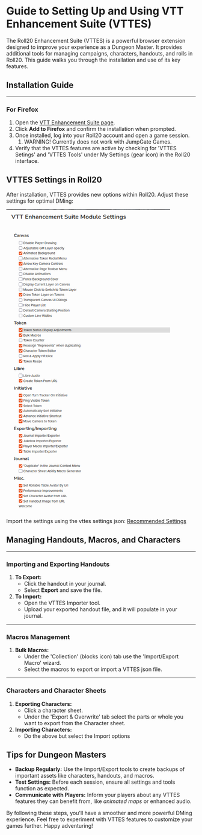 # **Guide to Setting Up and Using VTT Enhancement Suite (VTTES)**

The Roll20 Enhancement Suite (VTTES) is a powerful browser extension designed to improve your experience as a Dungeon Master. It provides additional tools for managing campaigns, characters, handouts, and rolls in Roll20. This guide walks you through the installation and use of its key features.

## **Installation Guide**

***

### **For Firefox**
1. Open the [VTT Enhancement Suite page](https://addons.mozilla.org/en-US/firefox/addon/roll20-enhancement-suite/).
2. Click **Add to Firefox** and confirm the installation when prompted.
3. Once installed, log into your Roll20 account and open a game session.
   1. WARNING! Currently does not work with JumpGate Games.
4. Verify that the VTTES features are active by checking for 'VTTES Setings' and 'VTTES Tools' under My Settings (gear icon) in the Roll20 interface.

## **VTTES Settings in Roll20**
After installation, VTTES provides new options within Roll20. Adjust these settings for optimal DMing:

![Recommended Settings](https://raw.githubusercontent.com/Tougher-Together-DnD/default-game-assets/refs/heads/main/tutorials/images/vttes-changed-settings.png)

Import the settings using the vttes settings json: [Recommended Settings](https://raw.githubusercontent.com/Tougher-Together-DnD/default-game-assets/refs/heads/main/tutorials/recommended-settings_v1.28.22_.vttes_settings_json)

## **Managing Handouts, Macros, and Characters**

***

### **Importing and Exporting Handouts**
1. **To Export:**
   - Click the handout in your journal.
   - Select **Export** and save the file.
2. **To Import:**
   - Open the VTTES Importer tool.
   - Upload your exported handout file, and it will populate in your journal.

***

### **Macros Management**
1. **Bulk Macros:**
   - Under the 'Collection' (blocks icon) tab use the 'Import/Export Macro' wizard.
   - Select the macros to export or import a VTTES json file.

***

### **Characters and Character Sheets**
1. **Exporting Characters:**
   - Click a character sheet.
   - Under the 'Export & Overwrite' tab select the parts or whole you want to export from the Character sheet.
2. **Importing Characters:**
   - Do the above but select the Import options

## **Tips for Dungeon Masters**
- **Backup Regularly:** Use the Import/Export tools to create backups of important assets like characters, handouts, and macros.
- **Test Settings:** Before each session, ensure all settings and tools function as expected.
- **Communicate with Players:** Inform your players about any VTTES features they can benefit from, like *animated maps* or enhanced audio.

By following these steps, you'll have a smoother and more powerful DMing experience. Feel free to experiment with VTTES features to customize your games further. Happy adventuring!
